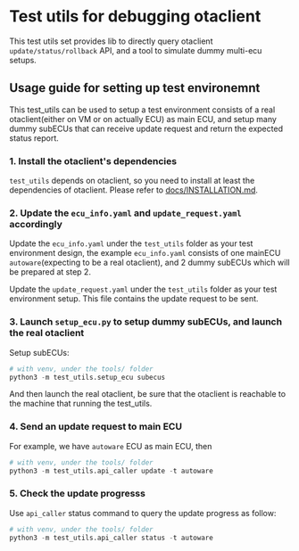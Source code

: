 # Test utils for debugging otaclient

This test utils set provides lib to directly query otaclient `update/status/rollback` API, and a tool to simulate dummy multi-ecu setups.

## Usage guide for setting up test environemnt

This test_utils can be used to setup a test environment consists of a real otaclient(either on VM or on actually ECU) as main ECU,
and setup many dummy subECUs that can receive update request and return the expected status report.

### 1. Install the otaclient's dependencies

`test_utils` depends on otaclient, so you need to install at least the dependencies of otaclient.
Please refer to [docs/INSTALLATION.md](docs/INSTALLATION.md).

### 2. Update the `ecu_info.yaml` and `update_request.yaml` accordingly

Update the `ecu_info.yaml` under the `test_utils` folder as your test environment design,
the example `ecu_info.yaml` consists of one mainECU `autoware`(expecting to be a real otaclient),
and 2 dummy subECUs which will be prepared at step 2.

Update the `update_request.yaml` under the `test_utils` folder as your test environment setup.
This file contains the update request to be sent.

### 3. Launch `setup_ecu.py` to setup dummy subECUs, and launch the real otaclient

Setup subECUs:

```python
# with venv, under the tools/ folder
python3 -m test_utils.setup_ecu subecus
```

And then launch the real otaclient, be sure that the otaclient is reachable to the machine
that running the test_utils.

### 4. Send an update request to main ECU

For example, we have `autoware` ECU as main ECU, then

```python
# with venv, under the tools/ folder
python3 -m test_utils.api_caller update -t autoware
```

### 5. Check the update progresss

Use `api_caller` status command to query the update progress as follow:

```python
# with venv, under the tools/ folder
python3 -m test_utils.api_caller status -t autoware
```
